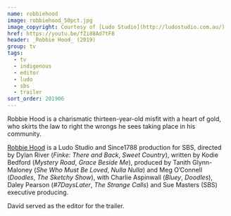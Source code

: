 ```yaml
---
name: robbiehood
image: robbiehood_50pct.jpg
image_copyright: Courtesy of [Ludo Studio](http://ludostudio.com.au/)
href: https://youtu.be/fZi88Ad7tF8
header: _Robbie Hood_ (2019)
group: tv
tags:
  - tv
  - indigenous
  - editor
  - ludo
  - sbs
  - trailer
sort_order: 201906
---
```

Robbie Hood is a charismatic thirteen-year-old misfit with a heart of gold, who skirts the law to right the wrongs he sees taking place in his community.

[Robbie Hood](https://www.sbs.com.au/guide/program/robbie-hood) is a Ludo Studio and Since1788 production for SBS, directed by Dylan River (*Finke: There and Back*, *Sweet Country*), written by Kodie Bedford (*Mystery Road*, *Grace Beside Me*), produced by Tanith Glynn-Maloney (*She Who Must Be Loved*, *Nulla Nulla*) and Meg O’Connell (*Doodles*, *The Sketchy Show*), with Charlie Aspinwall (*Bluey*, *Doodles*), Daley Pearson (*#7DaysLater*, *The Strange Calls*) and Sue Masters (SBS) executive producing.

David served as the editor for the trailer.
